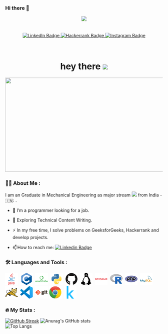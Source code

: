 ### Hi there 👋

<!--
**chekri5512/chekri5512** is a ✨ _special_ ✨ repository because its `README.md` (this file) appears on your GitHub profile.

Here are some ideas to get you started:

- 🔭 I’m currently working on ...
- 🌱 I’m currently learning ...
- 👯 I’m looking to collaborate on ...
- 🤔 I’m looking for help with ...
- 💬 Ask me about ...
- 📫 How to reach me: ...
- 😄 Pronouns: ...
- ⚡ Fun fact: ...
-->
<div id="header" align="center">
  <img src="https://media1.giphy.com/media/jRf5fsn8G6YaogAWxn/giphy.gif?cid=6c09b9521y7l4bs5wl3s3atq8bze0beio7r702srybp9fadf&rid=giphy.gif&ct=s" width="100"/>
</div>
<br>
<br>
<!-- Social profiles -->
<div align = "center">
<div id="badges">
  <a href="https://www.linkedin.com/in/chakradhar-ganjala-15aa97245/">
    <img src="https://img.shields.io/badge/LinkedIn-blue?style=for-the-badge&logo=linkedin&logoColor=white" alt="LinkedIn Badge"/>
  </a>
  <a href="https://www.hackerrank.com/">
    <img src="https://camo.githubusercontent.com/49e713e1463692beaff7b552eb60511454485659f6131286eeab9db84e91840a/68747470733a2f2f69302e77702e636f6d2f6772616473696e67616d65732e636f6d2f77702d636f6e74656e742f75706c6f6164732f323031362f30352f3835363737315f3636383232343035333139373834315f313934333639393030395f6f2e706e67"  width = "110" alt="Hackerrank Badge"/>
  </a>
  <a href="https://www.instagram.com/chekrirebel/">
    <img src="https://viajerocool.com/wp-content/uploads/2021/06/banner-instagram.png" width = "73"  alt="Instagram Badge"/>
  </a>
</div>

<!-- profile views -->
<br>
<img src="https://komarev.com/ghpvc/?username=chekri5512&style=flat-square&color=blue" alt=""/>

<!-- Hey there Gif -->
<h1>
  hey there
  <img src="https://media.giphy.com/media/hvRJCLFzcasrR4ia7z/giphy.gif" width="30px"/>
</h1>

<div align="center">
  <img src="https://media.giphy.com/media/dWesBcTLavkZuG35MI/giphy.gif" width="600" height="300"/>
</div>
</div>

<!-- about me -->

### :man_technologist: About Me :
I am an Graduate in Mechanical Engineering as major stream <img src="https://media.giphy.com/media/WUlplcMpOCEmTGBtBW/giphy.gif" width="30"> from India - 🇮🇳: .
- :telescope: I’m a programmer looking for a job.

- :seedling: Exploring Technical Content Writing.

- :zap: In my free time, I solve problems on GeeksforGeeks, Hackerrank and develop projects.

- :mailbox:How to reach me: [![Linkedin Badge](https://img.shields.io/badge/-ChakradharGanjala-blue?style=flat&logo=Linkedin&logoColor=white[)](https://www.linkedin.com/in/chakradhar-ganjala-15aa97245/)

<!-- technologies and tools -->

### :hammer_and_wrench: Languages and Tools :
<div>
  <img src="https://github.com/devicons/devicon/blob/master/icons/java/java-original-wordmark.svg" title="Java" alt="Java" width="40" height="40"/>&nbsp;
  <img src="https://raw.githubusercontent.com/devicons/devicon/1119b9f84c0290e0f0b38982099a2bd027a48bf1/icons/c/c-original.svg" title="C" alt="C" width="40" height="40"/>&nbsp;
  <img src="https://raw.githubusercontent.com/devicons/devicon/1119b9f84c0290e0f0b38982099a2bd027a48bf1/icons/anaconda/anaconda-original-wordmark.svg" title="Annoconda" alt="annocanda" width="40" height="40"/>&nbsp;
  <img src="https://raw.githubusercontent.com/devicons/devicon/1119b9f84c0290e0f0b38982099a2bd027a48bf1/icons/python/python-original.svg" title="python" alt="python" width="40" height="40"/>&nbsp;
  <img src="https://raw.githubusercontent.com/devicons/devicon/1119b9f84c0290e0f0b38982099a2bd027a48bf1/icons/github/github-original.svg" title = "GitHUb" alt="GitHUb" width="40" height="40"/>&nbsp;
  <img src="https://raw.githubusercontent.com/devicons/devicon/1119b9f84c0290e0f0b38982099a2bd027a48bf1/icons/linux/linux-plain.svg"  title="linux" alt="linux" width="40" height="40"/>&nbsp;
  <img src="https://raw.githubusercontent.com/devicons/devicon/1119b9f84c0290e0f0b38982099a2bd027a48bf1/icons/oracle/oracle-original.svg" title="oracle" alt="oracle" width="40" height="40"/>&nbsp; 
  <img src="https://raw.githubusercontent.com/devicons/devicon/1119b9f84c0290e0f0b38982099a2bd027a48bf1/icons/r/r-original.svg" title="R"  alt="R" width="40" height="40"/>&nbsp;
  <img src="https://raw.githubusercontent.com/devicons/devicon/1119b9f84c0290e0f0b38982099a2bd027a48bf1/icons/php/php-original.svg" title="PHP" alt="PHP" width="40" height="40"/>&nbsp;
  <img src="https://github.com/devicons/devicon/blob/master/icons/mysql/mysql-original-wordmark.svg" title="MySQL"  alt="MySQL" width="40" height="40"/>&nbsp;
  <img src="https://raw.githubusercontent.com/devicons/devicon/1119b9f84c0290e0f0b38982099a2bd027a48bf1/icons/tomcat/tomcat-original.svg" title="Tomcat" alt="Tomcat" width="40" height="40"/>&nbsp;
  <img src="https://raw.githubusercontent.com/devicons/devicon/1119b9f84c0290e0f0b38982099a2bd027a48bf1/icons/vscode/vscode-original.svg" title="VScode" alt="VScode" width="40" height="40"/>&nbsp;
  <img src="https://github.com/devicons/devicon/blob/master/icons/git/git-original-wordmark.svg" title="Git" **alt="Git" width="40" height="40"/>
  <img src="https://raw.githubusercontent.com/devicons/devicon/1119b9f84c0290e0f0b38982099a2bd027a48bf1/icons/chrome/chrome-original.svg" title = "Chrome" alt="chrome" width="40" height="40"/>&nbsp;
  <img src="https://raw.githubusercontent.com/devicons/devicon/1119b9f84c0290e0f0b38982099a2bd027a48bf1/icons/kaggle/kaggle-original.svg" title="Kaggle" alt="Kaggle" width="40" height="40"/>&nbsp;
</div>

<!-- Git stats -->

### :fire: My Stats :
[![GitHub Streak](https://github-readme-streak-stats.herokuapp.com?user=DineshSripathi718&theme=dracula)](https://git.io/streak-stats)
![Anurag's GitHub stats](https://github-readme-stats.vercel.app/api?username=DineshSripathi718&show_icons=true&theme=dracula)<br>
![Top Langs](https://github-readme-stats.vercel.app/api/top-langs/?username=DineshSripathi718&theme=dracula)

